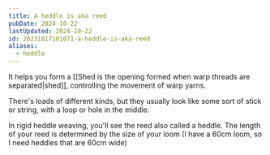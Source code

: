 ```yaml
---
title: A heddle is aka reed
pubDate: 2024-10-22
lastUpdated: 2024-10-22
id: 20231017101071-a-heddle-is-aka-reed
aliases:
  - heddle
---
```


It helps you form a [[Shed is the opening formed when warp threads are separated|shed]], controlling the movement of warp yarns.

There's loads of different kinds, but they usually look like some sort of stick or string, with a loop or hole in the middle.

In rigid heddle weaving, you'll see the reed also called a heddle. The length of your reed is determined by the size of your loom (I have a 60cm loom, so I need heddles that are 60cm wide)
